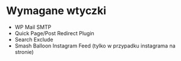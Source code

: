# Wymagane wtyczki
- WP Mail SMTP
- Quick Page/Post Redirect Plugin
- Search Exclude
- Smash Balloon Instagram Feed (tylko w przypadku instagrama na stronie)
